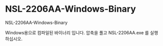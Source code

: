 # NSL-2206AA-Windows-Binary
NSL-2206AA-Windows-Binary

Windows용으로 컴파일된 바이너리 입니다.
압축을 풀고 NSL-2206AA.exe 를 실행 하십시오.
